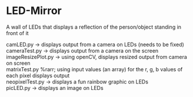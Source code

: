 # LED-Mirror

A wall of LEDs that displays a reflection of the person/object standing in front of it

camLED.py &rarr; displays output from a camera on LEDs (needs to be fixed)  
cameraTest.py &rarr; displays output from a camera on the screen  
imageResizePlot.py &rarr; using openCV, displays resized output from camera on screen  
matrixTest.py %rarr; using input values (an array) for the r, g, b values of each pixel displays output  
neopixelTest.py &rarr; displays a fun rainbow graphic on LEDs  
picLED.py &rarr; displays an image on LEDs  
